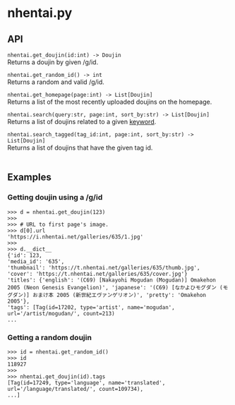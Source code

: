 # nhentai.py

## API

`nhentai.get_doujin(id:int) -> Doujin`
<br>
Returns a doujin by given /g/id.
<br>

`nhentai.get_random_id() -> int`
<br>
Returns a random and valid /g/id.
<br>

`nhentai.get_homepage(page:int) -> List[Doujin]`
<br>
Returns a list of the most recently uploaded doujins on the homepage.
<br>

`nhentai.search(query:str, page:int, sort_by:str) -> List[Doujin]` <br>
Returns a list of doujins related to a given [keyword](https://nhentai.net/info/).

`nhentai.search_tagged(tag_id:int, page:int, sort_by:str) -> List[Doujin]`<br>
Returns a list of doujins that have the given tag id.
<br>
<br>


## Examples
### Getting doujin using a /g/id
```
>>> d = nhentai.get_doujin(123)
>>>
>>> # URL to first page's image.
>>> d[0].url 
'https://i.nhentai.net/galleries/635/1.jpg'
>>>
>>> d.__dict__
{'id': 123, 
'media_id': '635',
'thumbnail': 'https://t.nhentai.net/galleries/635/thumb.jpg',
'cover': 'https://t.nhentai.net/galleries/635/cover.jpg'}
'titles': {'english': '(C69) [Nakayohi Mogudan (Mogudan)] Omakehon 2005 (Neon Genesis Evangelion)', 'japanese': '(C69) [なかよひモグダン (モグダン)] おまけ本 2005 (新世紀エヴァンゲリオン)', 'pretty': 'Omakehon 2005'},
'tags': [Tag(id=17202, type='artist', name='mogudan', url='/artist/mogudan/', count=213)
...
```
### Getting a random doujin
```
>>> id = nhentai.get_random_id()
>>> id
118927
>>>
>>> nhentai.get_doujin(id).tags
[Tag(id=17249, type='language', name='translated', url='/language/translated/', count=109734), 
...]
```
